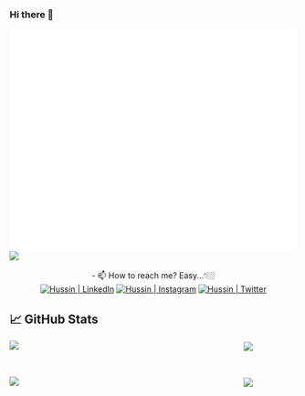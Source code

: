 ### Hi there 👋

![Metrics](/github-metrics.svg)
</br>
![](https://komarev.com/ghpvc/?username=Gruce&color=6d66eb&label=Profile_Views)
<div align="center" width="410">
- 📫 How to reach me? Easy...👇🏼</br>
<a href="رابطككككككك"><img align="center" src="https://raw.githubusercontent.com/yushi1007/yushi1007/main/images/linkedin.svg" alt="Hussin | LinkedIn" width="26"/></a>
<a href="https://www.instagram.com/gruceing/"><img align="center" src="https://raw.githubusercontent.com/yushi1007/yushi1007/main/images/instagram.svg" alt="Hussin | Instagram" width="26"/></a>
<a href="خااااااب درروووح"><img align="center" src="https://www.svgrepo.com/show/157815/twitter.svg" alt="Hussin | Twitter" width="26"/></a>
</div>

 ## 📈 GitHub Stats 
<p>
 <img align="left" width="410" src="https://github-readme-stats.vercel.app/api?username=Gruce&show_icons=true&theme=tokyonight"/>
 <img align="center" width="410" src="https://github-readme-streak-stats.herokuapp.com/?user=Gruce&theme=tokyonight"/>
</p>
</br>
<p>
<img align="left" width="410" src="https://github-readme-stats.vercel.app/api/top-langs/?username=Gruce&theme=tokyonight&layout=compact"/>
<img align="center" width="410" src="https://github-readme-stats.vercel.app/api/wakatime?username=Gruce&theme=tokyonight"/>
</p>
</br>
